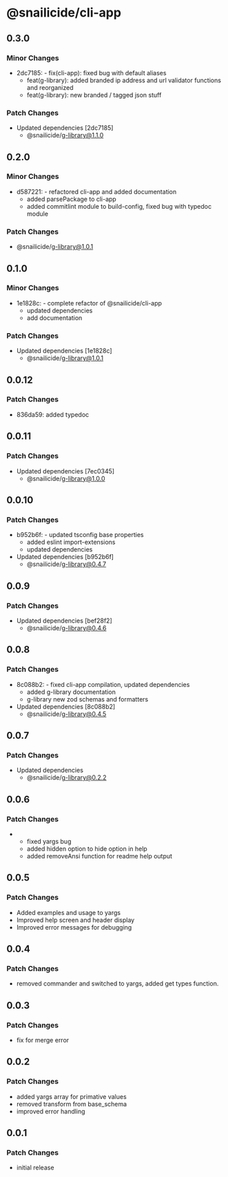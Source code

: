 # @snailicide/cli-app

## 0.3.0

### Minor Changes

-   2dc7185: - fix(cli-app): fixed bug with default aliases
    -   feat(g-library): added branded ip address and url validator functions and reorganized
    -   feat(g-library): new branded / tagged json stuff

### Patch Changes

-   Updated dependencies [2dc7185]
    -   @snailicide/g-library@1.1.0

## 0.2.0

### Minor Changes

-   d587221: - refactored cli-app and added documentation
    -   added parsePackage to cli-app
    -   added commitlint module to build-config, fixed bug with typedoc module

### Patch Changes

-   @snailicide/g-library@1.0.1

## 0.1.0

### Minor Changes

-   1e1828c: - complete refactor of @snailicide/cli-app
    -   updated dependencies
    -   add documentation

### Patch Changes

-   Updated dependencies [1e1828c]
    -   @snailicide/g-library@1.0.1

## 0.0.12

### Patch Changes

-   836da59: added typedoc

## 0.0.11

### Patch Changes

-   Updated dependencies [7ec0345]
    -   @snailicide/g-library@1.0.0

## 0.0.10

### Patch Changes

-   b952b6f: - updated tsconfig base properties
    -   added eslint import-extensions
    -   updated dependencies
-   Updated dependencies [b952b6f]
    -   @snailicide/g-library@0.4.7

## 0.0.9

### Patch Changes

-   Updated dependencies [bef28f2]
    -   @snailicide/g-library@0.4.6

## 0.0.8

### Patch Changes

-   8c088b2: - fixed cli-app compilation, updated dependencies
    -   added g-library documentation
    -   g-library new zod schemas and formatters
-   Updated dependencies [8c088b2]
    -   @snailicide/g-library@0.4.5

## 0.0.7

### Patch Changes

-   Updated dependencies
    -   @snailicide/g-library@0.2.2

## 0.0.6

### Patch Changes

-   -   fixed yargs bug
    -   added hidden option to hide option in help
    -   added removeAnsi function for readme help output

## 0.0.5

### Patch Changes

-   Added examples and usage to yargs
-   Improved help screen and header display
-   Improved error messages for debugging

## 0.0.4

### Patch Changes

-   removed commander and switched to yargs, added get types function.

## 0.0.3

### Patch Changes

-   fix for merge error

## 0.0.2

### Patch Changes

-   added yargs array for primative values
-   removed transform from base_schema
-   improved error handling

## 0.0.1

### Patch Changes

-   initial release
